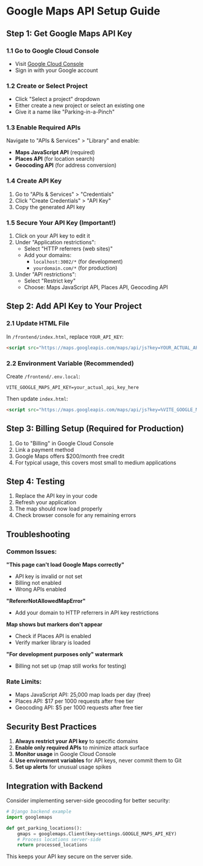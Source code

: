 # Google Maps API Setup Guide

## Step 1: Get Google Maps API Key

### 1.1 Go to Google Cloud Console
- Visit [Google Cloud Console](https://console.cloud.google.com/)
- Sign in with your Google account

### 1.2 Create or Select Project
- Click "Select a project" dropdown
- Either create a new project or select an existing one
- Give it a name like "Parking-in-a-Pinch"

### 1.3 Enable Required APIs
Navigate to "APIs & Services" > "Library" and enable:
- **Maps JavaScript API** (required)
- **Places API** (for location search)
- **Geocoding API** (for address conversion)

### 1.4 Create API Key
1. Go to "APIs & Services" > "Credentials"
2. Click "Create Credentials" > "API Key"
3. Copy the generated API key

### 1.5 Secure Your API Key (Important!)
1. Click on your API key to edit it
2. Under "Application restrictions":
   - Select "HTTP referrers (web sites)"
   - Add your domains:
     - `localhost:3002/*` (for development)
     - `yourdomain.com/*` (for production)
3. Under "API restrictions":
   - Select "Restrict key"
   - Choose: Maps JavaScript API, Places API, Geocoding API

## Step 2: Add API Key to Your Project

### 2.1 Update HTML File
In `/frontend/index.html`, replace `YOUR_API_KEY`:

```html
<script src="https://maps.googleapis.com/maps/api/js?key=YOUR_ACTUAL_API_KEY_HERE&libraries=places,marker&loading=async" defer></script>
```

### 2.2 Environment Variable (Recommended)
Create `/frontend/.env.local`:
```env
VITE_GOOGLE_MAPS_API_KEY=your_actual_api_key_here
```

Then update `index.html`:
```html
<script src="https://maps.googleapis.com/maps/api/js?key=%VITE_GOOGLE_MAPS_API_KEY%&libraries=places,marker&loading=async" defer></script>
```

## Step 3: Billing Setup (Required for Production)

1. Go to "Billing" in Google Cloud Console
2. Link a payment method
3. Google Maps offers $200/month free credit
4. For typical usage, this covers most small to medium applications

## Step 4: Testing

1. Replace the API key in your code
2. Refresh your application
3. The map should now load properly
4. Check browser console for any remaining errors

## Troubleshooting

### Common Issues:

**"This page can't load Google Maps correctly"**
- API key is invalid or not set
- Billing not enabled
- Wrong APIs enabled

**"RefererNotAllowedMapError"**
- Add your domain to HTTP referrers in API key restrictions

**Map shows but markers don't appear**
- Check if Places API is enabled
- Verify marker library is loaded

**"For development purposes only" watermark**
- Billing not set up (map still works for testing)

### Rate Limits:
- Maps JavaScript API: 25,000 map loads per day (free)
- Places API: $17 per 1000 requests after free tier
- Geocoding API: $5 per 1000 requests after free tier

## Security Best Practices

1. **Always restrict your API key** to specific domains
2. **Enable only required APIs** to minimize attack surface
3. **Monitor usage** in Google Cloud Console
4. **Use environment variables** for API keys, never commit them to Git
5. **Set up alerts** for unusual usage spikes

## Integration with Backend

Consider implementing server-side geocoding for better security:

```python
# Django backend example
import googlemaps

def get_parking_locations():
    gmaps = googlemaps.Client(key=settings.GOOGLE_MAPS_API_KEY)
    # Process locations server-side
    return processed_locations
```

This keeps your API key secure on the server side.